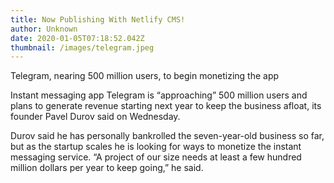 ```yaml
---
title: Now Publishing With Netlify CMS!
author: Unknown
date: 2020-01-05T07:18:52.042Z
thumbnail: /images/telegram.jpeg
---
```

Telegram, nearing 500 million users, to begin monetizing the app

Instant messaging app Telegram  is “approaching” 500 million users and plans to generate revenue starting next year to keep the business afloat, its founder Pavel Durov said on Wednesday.

Durov said he has personally bankrolled the seven-year-old business so far, but as the startup scales he is looking for ways to monetize the instant messaging service. “A project of our size needs at least a few hundred million dollars per year to keep going,” he said.